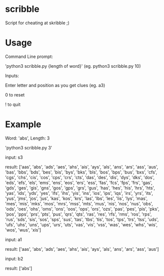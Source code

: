 # scribble
Script for cheating at skribble ;)

# Usage
Command Line prompt:

'python3 scribble.py {length of word}' (eg. python3 scribble.py 10)

Inputs:

Enter letter and position as you get clues (eg. a3)

0 to reset

! to quit

# Example
Word: 'abs', Length: 3

'python3 scribble.py 3'

input: s3

result: ['aas', 'abs', 'ads', 'aes', 'ahs', 'ais', 'ays', 'als', 'ans', 'ars', 'ass', 'aus', 'bas', 'bbs', 'bds', 'bes', 'bis', 'bys', 'bks', 'bls', 'bos', 'bps', 'bus', 'bxs', 'cfs', 'cgs', 'chs', 'cis', 'cos', 'cps', 'crs', 'cts', 'das', 'des', 'dis', 'dys', 'dks', 'dos', 'eds', 'efs', 'els', 'ems', 'ens', 'eos', 'ers', 'ess', 'fas', 'fcs', 'fps', 'frs', 'gas', 'gds', 'ges', 'gis', 'gns', 'gos', 'gps', 'grs', 'gus', 'has', 'hes', 'his', 'hrs', 'hts', 'yas', 'ids', 'yds', 'yes', 'ifs', 'ihs', 'yis', 'ins', 'ios', 'ips', 'iqs', 'irs', 'yrs', 'its', 'yus', 'jms', 'jos', 'jus', 'kas', 'kos', 'krs', 'las', 'lbs', 'les', 'lis', 'lys', 'mas', 'mes', 'mis', 'mks', 'mos', 'mrs', 'mss', 'mts', 'mus', 'nis', 'nos', 'nus', 'obs', 'ods', 'oes', 'ohs', 'oms', 'ons', 'oos', 'ops', 'ors', 'ozs', 'pas', 'pes', 'pis', 'pks', 'pos', 'pps', 'prs', 'pts', 'pus', 'qrs', 'qts', 'ras', 'res', 'rfs', 'rms', 'ros', 'rps', 'rus', 'sds', 'sis', 'sos', 'sps', 'sus', 'tas', 'tbs', 'tis', 'tos', 'tps', 'trs', 'tss', 'uds', 'ufs', 'uhs', 'uns', 'ups', 'urs', 'uts', 'vas', 'vis', 'vss', 'was', 'wes', 'whs', 'wis', 'wos', 'wus', 'xis']

input: a1

result: ['aas', 'abs', 'ads', 'aes', 'ahs', 'ais', 'ays', 'als', 'ans', 'ars', 'ass', 'aus']

input: b2

result: ['abs']


